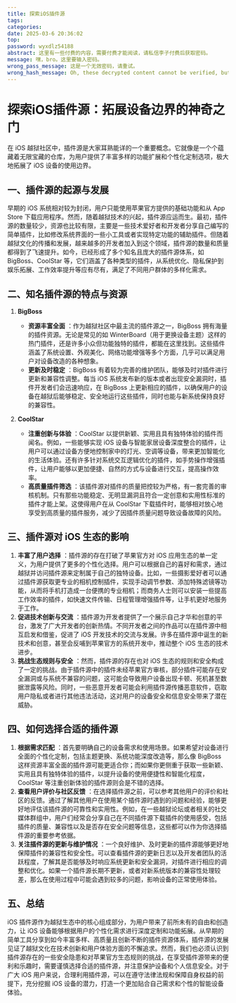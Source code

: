```yaml
---
title: 探索iOS插件源
tags: 
categories: 
date: 2025-03-6 20:36:02
top:
password: wyxdlz54188
abstract: 这里有一些付费的内容，需要付费才能阅读，请私信李子付费后获取密码。
message: 嘿，bro。这里要输入密码。
wrong_pass_message: 这是一个无效密码，请重试。
wrong_hash_message: Oh, these decrypted content cannot be verified, but you can still have a look.
---
```

# 探索iOS插件源：拓展设备边界的神奇之门

在 iOS 越狱社区中，插件源是大家耳熟能详的一个重要概念。它就像是一个个蕴藏着无限宝藏的仓库，为用户提供了丰富多样的功能扩展和个性化定制选项，极大地拓展了 iOS 设备的使用边界。

## 一、插件源的起源与发展

早期的 iOS 系统相对较为封闭，用户只能使用苹果官方提供的基础功能和从 App Store 下载应用程序。然而，随着越狱技术的兴起，插件源应运而生。最初，插件源的数量较少，资源也比较有限，主要是一些技术爱好者和开发者分享自己编写的简单插件，比如修改系统界面的一些小工具或者实现特定功能的辅助插件。但随着越狱文化的传播和发展，越来越多的开发者加入到这个领域，插件源的数量和质量都得到了飞速提升。如今，已经形成了多个知名且庞大的插件源体系，如 BigBoss、CoolStar 等，它们涵盖了各种类型的插件，从系统优化、隐私保护到娱乐拓展、工作效率提升等应有尽有，满足了不同用户群体的多样化需求。

## 二、知名插件源的特点与资源

  1. **BigBoss**
     * **资源丰富全面** ：作为越狱社区中最主流的插件源之一，BigBoss 拥有海量的插件资源。无论是常见的如 WinterBoard（用于更换设备主题）这样的热门插件，还是许多小众但功能独特的插件，都能在这里找到。这些插件涵盖了系统设置、外观美化、网络功能增强等多个方面，几乎可以满足用户对设备改造的各种想象。
     * **更新及时稳定** ：BigBoss 有着较为完善的维护团队，能够及时对插件进行更新和兼容性调整。每当 iOS 系统发布新的版本或者出现安全漏洞时，插件开发者们会迅速响应，在 BigBoss 上更新相应的插件，以确保用户的设备在越狱后能够稳定、安全地运行这些插件，同时也能与新系统保持良好的兼容性。

  2. **CoolStar**
     * **注重创新与体验** ：CoolStar 以提供新颖、实用且具有独特体验的插件而闻名。例如，一些能够实现 iOS 设备与智能家居设备深度整合的插件，让用户可以通过设备方便地控制家中的灯光、空调等设备，带来更加智能化的生活体验。还有许多针对系统交互逻辑优化的插件，如手势操作增强插件，让用户能够以更加便捷、自然的方式与设备进行交互，提高操作效率。
     * **高质量插件筛选** ：该插件源对插件的质量把控较为严格，有一套完善的审核机制。只有那些功能稳定、无明显漏洞且符合一定创意和实用性标准的插件才能上架。这使得用户在从 CoolStar 下载插件时，能够相对放心地享受到高质量的插件服务，减少了因插件质量问题导致设备故障的风险。

## 三、插件源对 iOS 生态的影响

  1. **丰富了用户选择** ：插件源的存在打破了苹果官方对 iOS 应用生态的单一定义，为用户提供了更多的个性化选择。用户可以根据自己的喜好和需求，通过越狱并访问插件源来定制属于自己的独特设备。比如，一些摄影爱好者可以通过插件源获取更专业的相机控制插件，实现手动调节参数、添加特殊滤镜等功能，从而将手机打造成一台便携的专业相机；而商务人士则可以安装一些提高工作效率的插件，如快速文件传输、日程管理增强插件等，让手机更好地服务于工作。
  2. **促进技术创新与交流** ：插件源为开发者提供了一个展示自己才华和创意的平台，激发了广大开发者的创新热情。不同开发者之间的作品可以在插件源中相互启发和借鉴，促进了 iOS 开发技术的交流与发展。许多在插件源中诞生的新技术和创意，甚至会反哺到苹果官方的系统开发中，推动整个 iOS 生态的技术进步。
  3. **挑战生态规则与安全** ：然而，插件源的存在也对 iOS 生态的规则和安全构成了一定的挑战。由于插件源中的插件未经苹果官方审核，部分插件可能存在安全漏洞或与系统不兼容的问题，这可能会导致用户设备出现卡顿、死机甚至数据泄露等风险。同时，一些恶意开发者可能会利用插件源传播恶意软件，窃取用户隐私或者进行其他违法活动，这对用户的设备安全和信息安全带来了潜在威胁。

## 四、如何选择合适的插件源

  1. **根据需求匹配** ：首先要明确自己的设备需求和使用场景。如果希望对设备进行全面的个性化定制，包括主题更换、系统功能深度改造等，那么像 BigBoss 这样资源丰富全面的插件源可能更适合你；而如果你更侧重于获取一些新颖、实用且具有独特体验的插件，以提升设备的使用便捷性和智能化程度，CoolStar 等注重创新体验的插件源则会是不错的选择。
  2. **查看用户评价与社区反馈** ：在选择插件源之前，可以参考其他用户的评价和社区的反馈。通过了解其他用户在使用某个插件源时遇到的问题和经验，能够更好地评估该插件源的可靠性和实用性。例如，在一些越狱论坛或者相关的社交媒体群组中，用户们经常会分享自己在不同插件源下载插件的使用感受，包括插件的质量、兼容性以及是否存在安全问题等信息，这些都可以作为你选择插件源的重要参考依据。
  3. **关注插件源的更新与维护情况** ：一个良好维护、及时更新的插件源能够更好地保障插件的兼容性和安全性。可以查看插件源的更新日志以及开发者团队的活跃程度，了解其是否能够及时响应系统更新和安全漏洞，对插件进行相应的调整和优化。如果一个插件源长期不更新，或者对新系统版本的兼容性处理较差，那么在使用过程中可能会遇到较多的问题，影响设备的正常使用体验。

## 五、总结

iOS 插件源作为越狱生态中的核心组成部分，为用户带来了前所未有的自由和创造力，让 iOS 设备能够根据用户的个性化需求进行深度定制和功能拓展。从早期的简单工具分享到如今丰富多样、高质量且创新不断的插件资源体系，插件源的发展见证了越狱文化在技术创新和用户体验方面的不懈追求。然而，我们也必须认识到插件源存在的一些安全隐患和对苹果官方生态规则的挑战，在享受插件源带来的便利和乐趣时，需要谨慎选择合适的插件源，并注意保护设备和个人信息安全。对于广大 iOS 用户来说，合理利用插件源，可以在遵守法律法规和保障自身权益的前提下，充分挖掘 iOS 设备的潜力，打造一个更加贴合自己需求和个性的智能设备体验。